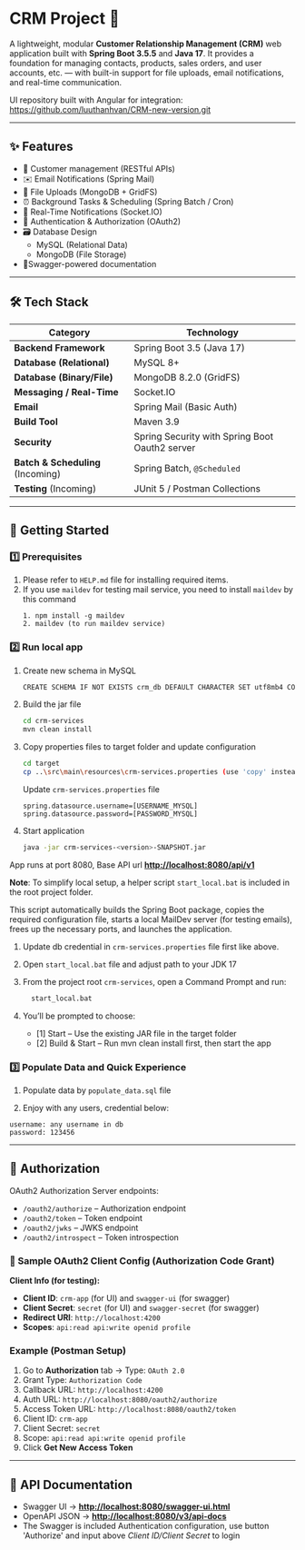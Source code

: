 # CRM Project 🚀

A lightweight, modular **Customer Relationship Management (CRM)** web application built with **Spring Boot 3.5.5** and
**Java 17**. It provides a foundation for managing contacts, products, sales orders, and user accounts, etc. — with
built-in
support for file uploads, email notifications, and real-time communication.

UI repository built with Angular for integration: https://github.com/luuthanhvan/CRM-new-version.git

---

## ✨ Features

* 🧱 Customer management (RESTful APIs)
* ✉️ Email Notifications (Spring Mail)
* 📂 File Uploads (MongoDB + GridFS)
* ⏰ Background Tasks & Scheduling (Spring Batch / Cron)
* 🔔 Real-Time Notifications (Socket.IO)
* 🔐 Authentication & Authorization (OAuth2)
* 🗃️ Database Design
    * MySQL (Relational Data)
    * MongoDB (File Storage)
* 📑Swagger-powered documentation

---

## 🛠 Tech Stack

| Category                          | Technology                                     |
|-----------------------------------|------------------------------------------------|
| **Backend Framework**             | Spring Boot 3.5 (Java 17)                      |
| **Database (Relational)**         | MySQL 8+                                       |
| **Database (Binary/File)**        | MongoDB 8.2.0 (GridFS)                         |
| **Messaging / Real-Time**         | Socket.IO                                      |
| **Email**                         | Spring Mail (Basic Auth)                       |
| **Build Tool**                    | Maven 3.9                                      |
| **Security**                      | Spring Security with Spring Boot Oauth2 server |
| **Batch & Scheduling** (Incoming) | Spring Batch, `@Scheduled`                     |
| **Testing**  (Incoming)           | JUnit 5 / Postman Collections                  |

---

## 🏃 Getting Started

### 1️⃣ Prerequisites

1. Please refer to `HELP.md` file for installing required items.
2. If you use `maildev` for testing mail service, you need to install `maildev` by this command
   ```npm
   1. npm install -g maildev
   2. maildev (to run maildev service)
    ```

### 2️⃣ Run local app

1. Create new schema in MySQL

    ```sh
    CREATE SCHEMA IF NOT EXISTS crm_db DEFAULT CHARACTER SET utf8mb4 COLLATE utf8mb4_0900_ai_ci;
    ```

2. Build the jar file

    ```sh
    cd crm-services
    mvn clean install
    ```

3. Copy properties files to target folder and update configuration

    ```sh
    cd target
    cp ..\src\main\resources\crm-services.properties (use 'copy' instead of 'cp' for Windows os)
    ```

   Update `crm-services.properties` file

    ```properties
    spring.datasource.username=[USERNAME_MYSQL]
    spring.datasource.password=[PASSWORD_MYSQL]
    ```

4. Start application

    ```sh
    java -jar crm-services-<version>-SNAPSHOT.jar
    ```

App runs at port 8080, Base API url **[http://localhost:8080/api/v1](http://localhost:8080/api/v1)**

**Note**: To simplify local setup, a helper script `start_local.bat` is included in the root project folder.

This script automatically builds the Spring Boot package, copies the required configuration file, starts a local MailDev
server (for testing emails), frees up the necessary ports, and launches the application.

1. Update db credential in `crm-services.properties` file first like above.
2. Open `start_local.bat` file and adjust path to your JDK 17
3. From the project root `crm-services`, open a Command Prompt and run:
    ```sh
      start_local.bat
    ```
4. You’ll be prompted to choose:

    * [1] Start – Use the existing JAR file in the target folder
    * [2] Build & Start – Run mvn clean install first, then start the app

### 3️⃣ Populate Data and Quick Experience

1. Populate data by `populate_data.sql` file

2. Enjoy with any users, credential below:

```text
username: any username in db
password: 123456
```

---

## 🔐 Authorization

OAuth2 Authorization Server endpoints:

* `/oauth2/authorize` – Authorization endpoint
* `/oauth2/token` – Token endpoint
* `/oauth2/jwks` – JWKS endpoint
* `/oauth2/introspect` – Token introspection

### 🔑 Sample OAuth2 Client Config (Authorization Code Grant)

**Client Info (for testing):**

* **Client ID**: `crm-app` (for UI) and `swagger-ui` (for swagger)
* **Client Secret**: `secret` (for UI) and `swagger-secret` (for swagger)
* **Redirect URI**: `http://localhost:4200`
* **Scopes**: `api:read api:write openid profile`

### Example (Postman Setup)

1. Go to **Authorization** tab → Type: `OAuth 2.0`
2. Grant Type: `Authorization Code`
3. Callback URL: `http://localhost:4200`
4. Auth URL: `http://localhost:8080/oauth2/authorize`
5. Access Token URL: `http://localhost:8080/oauth2/token`
6. Client ID: `crm-app`
7. Client Secret: `secret`
8. Scope: `api:read api:write openid profile`
9. Click **Get New Access Token**

---

## 📑 API Documentation

* Swagger UI → **[http://localhost:8080/swagger-ui.html](http://localhost:8080/swagger-ui.html)**
* OpenAPI JSON → **[http://localhost:8080/v3/api-docs](http://localhost:8080/v3/api-docs)**
* The Swagger is included Authentication configuration, use button 'Authorize' and input above *Client ID/Client Secret*
  to login
